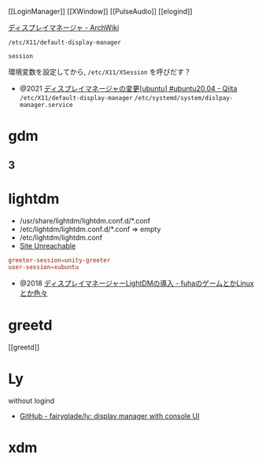 [[LoginManager]]
[[XWindow]]
[[PulseAudio]]
[[elogind]]

[ディスプレイマネージャ - ArchWiki](https://wiki.archlinux.jp/index.php/%E3%83%87%E3%82%A3%E3%82%B9%E3%83%97%E3%83%AC%E3%82%A4%E3%83%9E%E3%83%8D%E3%83%BC%E3%82%B8%E3%83%A3)

`/etc/X11/default-display-manager`

`session`

環境変数を設定してから, `/etc/X11/XSession` を呼びだす？

- @2021 [ディスプレイマネージャの変更[ubuntu] #ubuntu20.04 - Qiita](https://qiita.com/shou_san/items/1bb140c4bfa47cb0fbe8)
`/etc/X11/default-display-manager`
`/etc/systemd/system/dislpay-manager.service`
 
# gdm
## 3


# lightdm
- /usr/share/lightdm/lightdm.conf.d/*.conf
- /etc/lightdm/lightdm.conf.d/*.conf => empty
- /etc/lightdm/lightdm.conf
- [Site Unreachable](https://moebuntu.blog.fc2.com/blog-entry-675.html)
```conf
greeter-session=unity-greeter  
user-session=xubuntu
```

- @2018 [ディスプレイマネージャーLightDMの導入 - fuhaのゲームとかLinuxとか色々](https://fuha.hatenablog.com/entry/20180121/1516545356)

# greetd
[[greetd]]

# Ly
without logind
- [GitHub - fairyglade/ly: display manager with console UI](https://github.com/fairyglade/ly)

# xdm

